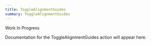 ```yaml
---
title: ToggleAlignmentGuides
summary: ToggleAlignmentGuides
---
```


Work In Progress

Documentation for the ToggleAlignmentGuides action will appear here.
